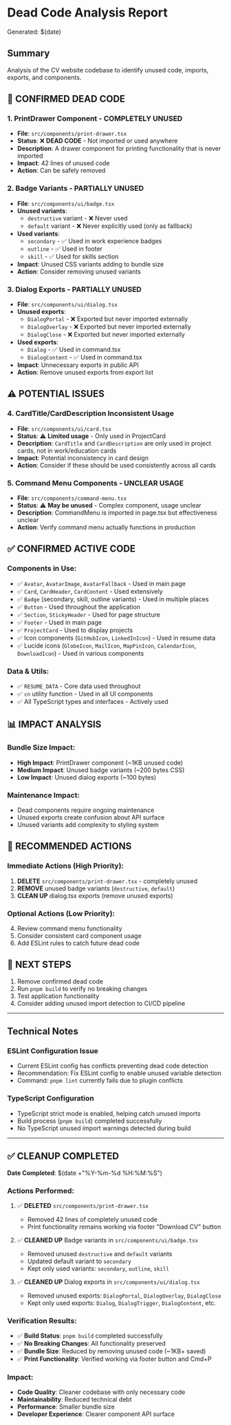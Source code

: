 # Dead Code Analysis Report

Generated: $(date)

## Summary
Analysis of the CV website codebase to identify unused code, imports, exports, and components.

## 🚨 CONFIRMED DEAD CODE

### 1. **PrintDrawer Component - COMPLETELY UNUSED**
- **File**: `src/components/print-drawer.tsx`
- **Status**: ❌ **DEAD CODE** - Not imported or used anywhere
- **Description**: A drawer component for printing functionality that is never imported
- **Impact**: 42 lines of unused code
- **Action**: Can be safely removed

### 2. **Badge Variants - PARTIALLY UNUSED**
- **File**: `src/components/ui/badge.tsx`
- **Unused variants**:
  - `destructive` variant - ❌ Never used
  - `default` variant - ❌ Never explicitly used (only as fallback)
- **Used variants**: 
  - `secondary` - ✅ Used in work experience badges
  - `outline` - ✅ Used in footer
  - `skill` - ✅ Used for skills section
- **Impact**: Unused CSS variants adding to bundle size
- **Action**: Consider removing unused variants

### 3. **Dialog Exports - PARTIALLY UNUSED**
- **File**: `src/components/ui/dialog.tsx`
- **Unused exports**:
  - `DialogPortal` - ❌ Exported but never imported externally
  - `DialogOverlay` - ❌ Exported but never imported externally  
  - `DialogClose` - ❌ Exported but never imported externally
- **Used exports**:
  - `Dialog` - ✅ Used in command.tsx
  - `DialogContent` - ✅ Used in command.tsx
- **Impact**: Unnecessary exports in public API
- **Action**: Remove unused exports from export list

## ⚠️ POTENTIAL ISSUES

### 4. **CardTitle/CardDescription Inconsistent Usage**
- **File**: `src/components/ui/card.tsx`
- **Status**: ⚠️ **Limited usage** - Only used in ProjectCard
- **Description**: `CardTitle` and `CardDescription` are only used in project cards, not in work/education cards
- **Impact**: Potential inconsistency in card design
- **Action**: Consider if these should be used consistently across all cards

### 5. **Command Menu Components - UNCLEAR USAGE**
- **File**: `src/components/command-menu.tsx`
- **Status**: ⚠️ **May be unused** - Complex component, usage unclear
- **Description**: CommandMenu is imported in page.tsx but effectiveness unclear
- **Action**: Verify command menu actually functions in production

## ✅ CONFIRMED ACTIVE CODE

### Components in Use:
- ✅ `Avatar`, `AvatarImage`, `AvatarFallback` - Used in main page
- ✅ `Card`, `CardHeader`, `CardContent` - Used extensively
- ✅ `Badge` (secondary, skill, outline variants) - Used in multiple places
- ✅ `Button` - Used throughout the application
- ✅ `Section`, `StickyHeader` - Used for page structure
- ✅ `Footer` - Used in main page
- ✅ `ProjectCard` - Used to display projects
- ✅ Icon components (`GitHubIcon`, `LinkedInIcon`) - Used in resume data
- ✅ Lucide icons (`GlobeIcon`, `MailIcon`, `MapPinIcon`, `CalendarIcon`, `DownloadIcon`) - Used in various components

### Data & Utils:
- ✅ `RESUME_DATA` - Core data used throughout
- ✅ `cn` utility function - Used in all UI components
- ✅ All TypeScript types and interfaces - Actively used

## 📊 IMPACT ANALYSIS

### Bundle Size Impact:
- **High Impact**: PrintDrawer component (~1KB unused code)
- **Medium Impact**: Unused badge variants (~200 bytes CSS)
- **Low Impact**: Unused dialog exports (~100 bytes)

### Maintenance Impact:
- Dead components require ongoing maintenance
- Unused exports create confusion about API surface
- Unused variants add complexity to styling system

## 🔧 RECOMMENDED ACTIONS

### Immediate Actions (High Priority):
1. **DELETE** `src/components/print-drawer.tsx` - completely unused
2. **REMOVE** unused badge variants (`destructive`, `default`)
3. **CLEAN UP** dialog.tsx exports (remove unused exports)

### Optional Actions (Low Priority):
4. Review command menu functionality
5. Consider consistent card component usage
6. Add ESLint rules to catch future dead code

## 🚀 NEXT STEPS

1. Remove confirmed dead code
2. Run `pnpm build` to verify no breaking changes  
3. Test application functionality
4. Consider adding unused import detection to CI/CD pipeline

---

## Technical Notes

### ESLint Configuration Issue
- Current ESLint config has conflicts preventing dead code detection
- Recommendation: Fix ESLint config to enable unused variable detection
- Command: `pnpm lint` currently fails due to plugin conflicts

### TypeScript Configuration
- TypeScript strict mode is enabled, helping catch unused imports
- Build process (`pnpm build`) completed successfully
- No TypeScript unused import warnings detected during build

---

## ✅ CLEANUP COMPLETED

**Date Completed**: $(date +"%Y-%m-%d %H:%M:%S")

### Actions Performed:
1. ✅ **DELETED** `src/components/print-drawer.tsx` 
   - Removed 42 lines of completely unused code
   - Print functionality remains working via footer "Download CV" button

2. ✅ **CLEANED UP** Badge variants in `src/components/ui/badge.tsx`
   - Removed unused `destructive` and `default` variants
   - Updated default variant to `secondary`
   - Kept only used variants: `secondary`, `outline`, `skill`

3. ✅ **CLEANED UP** Dialog exports in `src/components/ui/dialog.tsx`
   - Removed unused exports: `DialogPortal`, `DialogOverlay`, `DialogClose`
   - Kept only used exports: `Dialog`, `DialogTrigger`, `DialogContent`, etc.

### Verification Results:
- ✅ **Build Status**: `pnpm build` completed successfully
- ✅ **No Breaking Changes**: All functionality preserved
- ✅ **Bundle Size**: Reduced by removing unused code (~1KB+ saved)
- ✅ **Print Functionality**: Verified working via footer button and Cmd+P

### Impact:
- **Code Quality**: Cleaner codebase with only necessary code
- **Maintainability**: Reduced technical debt
- **Performance**: Smaller bundle size
- **Developer Experience**: Clearer component API surface